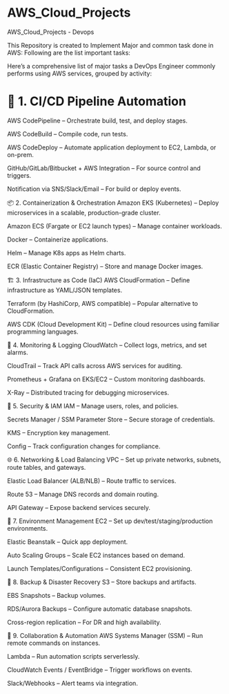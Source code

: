 # AWS_Cloud_Projects
AWS_Cloud_Projects - Devops

This Repository is created to Implement Major and common task done in AWS:
Following are the list important tasks:

Here’s a comprehensive list of major tasks a DevOps Engineer commonly performs using AWS services, grouped by activity:

<h1>🚀 1. CI/CD Pipeline Automation </h1>

AWS CodePipeline – Orchestrate build, test, and deploy stages.


AWS CodeBuild – Compile code, run tests.


AWS CodeDeploy – Automate application deployment to EC2, Lambda, or on-prem.


GitHub/GitLab/Bitbucket + AWS Integration – For source control and triggers.


Notification via SNS/Slack/Email – For build or deploy events.



📦 2. Containerization & Orchestration
Amazon EKS (Kubernetes) – Deploy microservices in a scalable, production-grade cluster.


Amazon ECS (Fargate or EC2 launch types) – Manage container workloads.


Docker – Containerize applications.


Helm – Manage K8s apps as Helm charts.


ECR (Elastic Container Registry) – Store and manage Docker images.



🏗️ 3. Infrastructure as Code (IaC)
AWS CloudFormation – Define infrastructure as YAML/JSON templates.


Terraform (by HashiCorp, AWS compatible) – Popular alternative to CloudFormation.


AWS CDK (Cloud Development Kit) – Define cloud resources using familiar programming languages.



📡 4. Monitoring & Logging
CloudWatch – Collect logs, metrics, and set alarms.


CloudTrail – Track API calls across AWS services for auditing.


Prometheus + Grafana on EKS/EC2 – Custom monitoring dashboards.


X-Ray – Distributed tracing for debugging microservices.



🔐 5. Security & IAM
IAM – Manage users, roles, and policies.


Secrets Manager / SSM Parameter Store – Secure storage of credentials.


KMS – Encryption key management.


Config – Track configuration changes for compliance.



🌐 6. Networking & Load Balancing
VPC – Set up private networks, subnets, route tables, and gateways.


Elastic Load Balancer (ALB/NLB) – Route traffic to services.


Route 53 – Manage DNS records and domain routing.


API Gateway – Expose backend services securely.



🧪 7. Environment Management
EC2 – Set up dev/test/staging/production environments.


Elastic Beanstalk – Quick app deployment.


Auto Scaling Groups – Scale EC2 instances based on demand.


Launch Templates/Configurations – Consistent EC2 provisioning.



📁 8. Backup & Disaster Recovery
S3 – Store backups and artifacts.


EBS Snapshots – Backup volumes.


RDS/Aurora Backups – Configure automatic database snapshots.


Cross-region replication – For DR and high availability.



💬 9. Collaboration & Automation
AWS Systems Manager (SSM) – Run remote commands on instances.


Lambda – Run automation scripts serverlessly.


CloudWatch Events / EventBridge – Trigger workflows on events.


Slack/Webhooks – Alert teams via integration.



